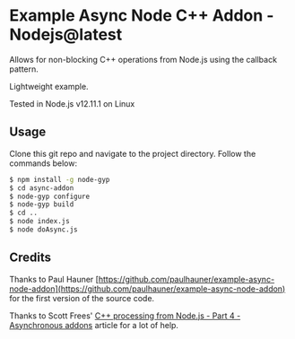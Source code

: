 # Example Async Node C++ Addon - Nodejs@latest

Allows for non-blocking C++ operations from Node.js using the callback pattern.

Lightweight example.

Tested in Node.js v12.11.1 on Linux


## Usage

Clone this git repo and navigate to the project directory. Follow the commands below:

```bash
$ npm install -g node-gyp
$ cd async-addon
$ node-gyp configure
$ node-gyp build
$ cd ..
$ node index.js
$ node doAsync.js
```

## Credits

Thanks to Paul Hauner [https://github.com/paulhauner/example-async-node-addon](https://github.com/paulhauner/example-async-node-addon) for the first version of the source code.

Thanks to Scott Frees' [C++ processing from Node.js - Part 4 - Asynchronous addons](https://blog.scottfrees.com/c-processing-from-node-js-part-4-asynchronous-addons) article for a lot of help.

